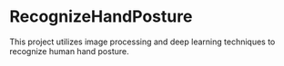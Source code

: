# RecognizeHandPosture
This project utilizes image processing and deep learning techniques to recognize human hand posture.
